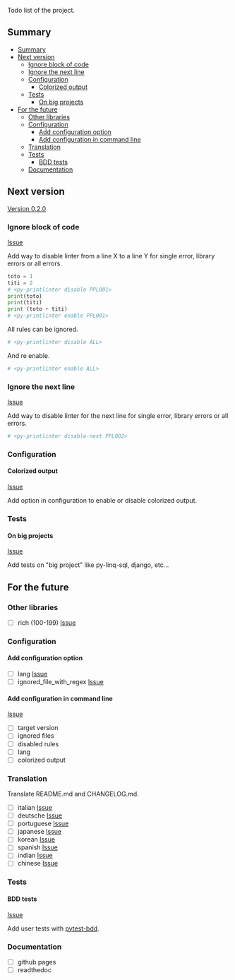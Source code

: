 <!-- markdownlint-disable-file MD041 -->

Todo list of the project.

## Summary

- [Summary](#summary)
- [Next version](#next-version)
  - [Ignore block of code](#ignore-block-of-code)
  - [Ignore the next line](#ignore-the-next-line)
  - [Configuration](#configuration)
    - [Colorized output](#colorized-output)
  - [Tests](#tests)
    - [On big projects](#on-big-projects)
- [For the future](#for-the-future)
  - [Other libraries](#other-libraries)
  - [Configuration](#configuration-1)
    - [Add configuration option](#add-configuration-option)
    - [Add configuration in command line](#add-configuration-in-command-line)
  - [Translation](#translation)
  - [Tests](#tests-1)
    - [BDD tests](#bdd-tests)
  - [Documentation](#documentation)

## Next version

[Version 0.2.0](https://github.com/lilisse/printlinter/milestone/1)

### Ignore block of code

[Issue](https://github.com/lilisse/printlinter/issues/5)

Add way to disable linter from a line X to a line Y for single error, library errors or
all errors.

```python
toto = 1
titi = 2
# <py-printlinter disable PPL001>
print(toto)
print(titi)
print (toto + titi)
# <py-printlinter enable PPL001>
```

All rules can be ignored.

```python
# <py-printlinter disable ALL>
```

And re enable.

```python
# <py-printlinter enable ALL>
```

### Ignore the next line

[Issue](https://github.com/lilisse/printlinter/issues/1)

Add way to disable linter for the next line for single error, library errors or
all errors.

```python
# <py-printlinter disable-next PPL002>
```

### Configuration

#### Colorized output

[Issue](https://github.com/lilisse/printlinter/issues/6)

Add option in configuration to enable or disable colorized output.

### Tests

#### On big projects

[Issue](https://github.com/lilisse/printlinter/issues/7)

Add tests on "big project" like py-linq-sql, django, etc...

## For the future

### Other libraries

- [ ] rich (100-199) [Issue](https://github.com/lilisse/printlinter/issues/8)

<!-- markdownlint-disable-next-line MD024 -->
### Configuration

#### Add configuration option

- [ ] lang [Issue](https://github.com/lilisse/printlinter/issues/9)
- [ ] ignored_file_with_regex [Issue](https://github.com/lilisse/printlinter/issues/10)

#### Add configuration in command line

[Issue](https://github.com/lilisse/printlinter/issues/11)

- [ ] target version
- [ ] ignored files
- [ ] disabled rules
- [ ] lang
- [ ] colorized output

### Translation

Translate README.md and CHANGELOG.md.

- [ ] italian [Issue](https://github.com/lilisse/printlinter/issues/12)
- [ ] deutsche [Issue](https://github.com/lilisse/printlinter/issues/13)
- [ ] portuguese [Issue](https://github.com/lilisse/printlinter/issues/14)
- [ ] japanese [Issue](https://github.com/lilisse/printlinter/issues/15)
- [ ] korean [Issue](https://github.com/lilisse/printlinter/issues/16)
- [ ] spanish [Issue](https://github.com/lilisse/printlinter/issues/17)
- [ ] indian [Issue](https://github.com/lilisse/printlinter/issues/18)
- [ ] chinese [Issue](https://github.com/lilisse/printlinter/issues/19)

<!-- markdownlint-disable-next-line MD024 -->
### Tests

#### BDD tests

[Issue](https://github.com/lilisse/printlinter/issues/20)

Add user tests with [pytest-bdd](https://github.com/pytest-dev/pytest-bdd).

### Documentation

- [ ] github pages
- [ ] readthedoc
